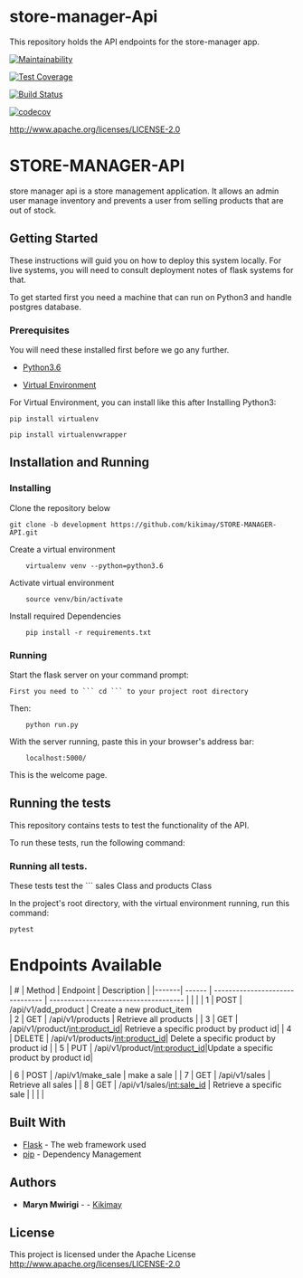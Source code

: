 # store-manager-Api
This repository holds the API endpoints for the store-manager app.


[![Maintainability](https://api.codeclimate.com/v1/badges/362aef5811d9653097c6/maintainability)](https://codeclimate.com/github/kikimay/store-manager-Api/maintainability)


[![Test Coverage](https://api.codeclimate.com/v1/badges/362aef5811d9653097c6/test_coverage)](https://codeclimate.com/github/kikimay/store-manager-Api/test_coverage)

[![Build Status](https://travis-ci.org/kikimay/store-manager-Api.svg?branch=development)](https://travis-ci.org/kikimay/store-manager-Api)

[![codecov](https://codecov.io/gh/kikimay/store-manager-Api/branch/development/graph/badge.svg)](https://codecov.io/gh/kikimay/store-manager-Api)


 http://www.apache.org/licenses/LICENSE-2.0






# STORE-MANAGER-API

store manager api is a store management application. It allows an admin user manage inventory and prevents a user from selling products that are out of stock.
## Getting Started

These instructions will guid you on how to deploy this system locally. For live systems, you will need to consult deployment notes of flask systems for that.

To get started first you need a machine that can run on Python3 and handle postgres database.

### Prerequisites

You will need these installed first before we go any further.

- [Python3.6](https://www.python.org/downloads/release/python-365/)

- [Virtual Environment](https://virtualenv.pypa.io/en/stable/installation/)


For Virtual Environment, you can install like this after Installing Python3:

```
pip install virtualenv
```
```
pip install virtualenvwrapper
```


## Installation and Running


### Installing

Clone the repository below

```
git clone -b development https://github.com/kikimay/STORE-MANAGER-API.git
```

Create a virtual environment

```
    virtualenv venv --python=python3.6
```

Activate virtual environment

```
    source venv/bin/activate
```

Install required Dependencies

```
    pip install -r requirements.txt
```



### Running

Start the flask server on your command prompt:

    First you need to ``` cd ``` to your project root directory

Then:

```
    python run.py
```

With the server running, paste this in your browser's address bar:

```
    localhost:5000/
```

This is the welcome page.



## Running the tests

This repository contains tests to test the functionality of the API.

To run these tests, run the following command:

### Running all tests.

These tests test the ``` sales Class and products Class

In the project's root directory, with the virtual environment running, run this command:

```
pytest
```





# Endpoints Available

|    #  | Method | Endpoint                        | Description                           |
|-------| ------ | ------------------------------- | ------------------------------------- |                 |        |
|    1  | POST   | /api/v1/add_product             | Create a new  product_item                
|    2  | GET    | /api/v1/products                | Retrieve all products                  |
|    3  | GET    | /api/v1/product/<int:product_id>| Retrieve a specific product by product id|
|    4  | DELETE | /api/v1/products/<int:product_id>| Delete a specific product by product id |
|    5  | PUT    | /api/v1/product/<int:product_id>|Update a specific product by product id|

|    6  | POST   | /api/v1/make_sale                | make a sale                        |
|    7  | GET    | /api/v1/sales                    | Retrieve all sales                |
|    8  | GET    | /api/v1/sales/<int:sale_id>      | Retrieve a specific sale             |
|                   |
|   


## Built With

* [Flask](http://flask.pocoo.org/) - The web framework used
* [pip](https://pypi.org/project/pip/) - Dependency Management


## Authors

* **Maryn Mwirigi** -  - [Kikimay](https://github.com/kikimay)


## License

This project is licensed under the Apache License 
  http://www.apache.org/licenses/LICENSE-2.0

